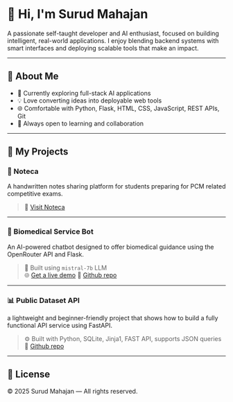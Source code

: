 # 👋 Hi, I'm Surud Mahajan

A passionate self-taught developer and AI enthusiast, focused on building intelligent, real-world applications. I enjoy blending backend systems with smart interfaces and deploying scalable tools that make an impact.

---
## 🧠 About Me

- 🔭 Currently exploring full-stack AI applications
- 💡 Love converting ideas into deployable web tools
- 🌐 Comfortable with Python, Flask, HTML, CSS, JavaScript, REST APIs, Git
- 🤝 Always open to learning and collaboration

---

## 🚀 My Projects

### 📘 Noteca
A handwritten notes sharing platform for students preparing for PCM related competitive exams.  
> 📎 [Visit Noteca](https://noteca.online/)


---

### 🧬 Biomedical Service Bot
An AI-powered chatbot designed to offer biomedical guidance using the OpenRouter API and Flask.  
> 🤖 Built using `mistral-7b` LLM  
> 🌐 [Get a live demo](https://biomedicalservice-bot.onrender.com/)
> 📁 [Github repo](https://github.com/Surudmahajan/biomedicalservice-bot)

---

### 📊 Public Dataset API
a lightweight and beginner-friendly project that shows how to build a fully functional API service using FastAPI.  
> ⚙️ Built with Python, SQLite, Jinja1, FAST API, supports JSON queries  
> 📁 [Github repo](https://github.com/Surudmahajan/public-dataset-api)

---

## 📜 License

© 2025 Surud Mahajan — All rights reserved.


<!--
**Surudmahajan/Surudmahajan** is a ✨ _special_ ✨ repository because its `README.md` (this file) appears on your GitHub profile.

Here are some ideas to get you started:

- 🔭 I’m currently working on ...
- 🌱 I’m currently learning ...
- 👯 I’m looking to collaborate on ...
- 🤔 I’m looking for help with ...
- 💬 Ask me about ...
- 📫 How to reach me: ...
- 😄 Pronouns: ...
- ⚡ Fun fact: ...
-->
